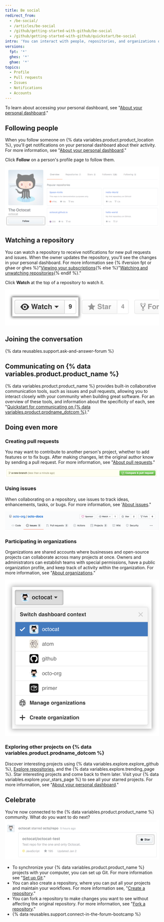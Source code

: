 ```yaml
---
title: Be social
redirect_from:
  - /be-social/
  - /articles/be-social
  - /github/getting-started-with-github/be-social
  - /github/getting-started-with-github/quickstart/be-social
intro: 'You can interact with people, repositories, and organizations on {% data variables.product.prodname_dotcom %}. See what others are working on and who they''re connecting with from your personal dashboard.'
versions:
  fpt: '*'
  ghes: '*'
  ghae: '*'
topics:
  - Profile
  - Pull requests
  - Issues
  - Notifications
  - Accounts
---
```


To learn about accessing your personal dashboard, see "[About your personal dashboard](/articles/about-your-personal-dashboard)."

## Following people

When you follow someone on {% data variables.product.product_location %}, you'll get notifications on your personal dashboard about their activity. For more information, see "[About your personal dashboard](/articles/about-your-personal-dashboard)."

Click **Follow** on a person's profile page to follow them.

![Follow user button](/assets/images/help/profile/follow-user-button.png)

## Watching a repository

You can watch a repository to receive notifications for new pull requests and issues. When the owner updates the repository, you'll see the changes in your personal dashboard. For more information see {% ifversion fpt or ghae or ghes %}"[Viewing your subscriptions](/github/managing-subscriptions-and-notifications-on-github/viewing-your-subscriptions){% else %}"[Watching and unwatching repositories](/github/receiving-notifications-about-activity-on-github/watching-and-unwatching-repositories){% endif %}."

Click **Watch** at the top of a repository to watch it.

![Watch repository button](/assets/images/help/repository/repo-actions-watch.png)

## Joining the conversation

{% data reusables.support.ask-and-answer-forum %}

## Communicating on {% data variables.product.product_name %}

{% data variables.product.product_name %} provides built-in collaborative communication tools, such as issues and pull requests, allowing you to interact closely with your community when building great software. For an overview of these tools, and information about the specificity of each, see "[Quickstart for communicating on {% data variables.product.prodname_dotcom %}](/github/collaborating-with-issues-and-pull-requests/quickstart-for-communicating-on-github)."

## Doing even more

### Creating pull requests

 You may want to contribute to another person's project, whether to add features or to fix bugs. After making changes, let the original author know by sending a pull request. For more information, see "[About pull requests](/articles/about-pull-requests)."

 ![Pull request button](/assets/images/help/repository/repo-actions-pullrequest.png)

### Using issues

When collaborating on a repository, use issues to track ideas, enhancements, tasks, or bugs. For more information, see '[About issues](/articles/about-issues/)."

![Issues button](/assets/images/help/repository/repo-tabs-issues.png)

### Participating in organizations

Organizations are shared accounts where businesses and open-source projects can collaborate across many projects at once. Owners and administrators can establish teams with special permissions, have a public organization profile, and keep track of activity within the organization. For more information, see "[About organizations](/articles/about-organizations/)."

![Switch account context dropdown](/assets/images/help/overview/dashboard-contextswitcher.png)

### Exploring other projects on {% data variables.product.prodname_dotcom %}

Discover interesting projects using {% data variables.explore.explore_github %}, [Explore repositories](https://github.com/explore), and the {% data variables.explore.trending_page %}. Star interesting projects and come back to them later. Visit your {% data variables.explore.your_stars_page %} to see all your starred projects.  For more information, see "[About your personal dashboard](/articles/about-your-personal-dashboard/)."

## Celebrate

You're now connected to the {% data variables.product.product_name %} community. What do you want to do next? ![Star a project](/assets/images/help/stars/star-a-project.png)


- To synchronize your {% data variables.product.product_name %} projects with your computer, you can set up Git. For more information see "[Set up Git](/articles/set-up-git)."
- You can also create a repository, where you can put all your projects and maintain your workflows. For more information see, "[Create a repository](/articles/create-a-repo)."
- You can fork a repository to make changes you want to see without affecting the original repository. For more information, see "[Fork a repository](/articles/fork-a-repo)."
- {% data reusables.support.connect-in-the-forum-bootcamp %}

